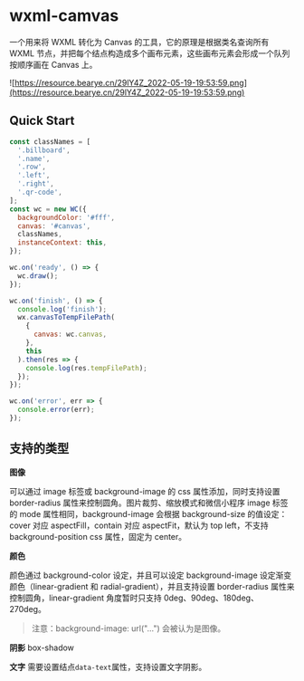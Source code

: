 # wxml-camvas

一个用来将 WXML 转化为 Canvas 的工具，它的原理是根据类名查询所有 WXML 节点，并把每个结点构造成多个画布元素，这些画布元素会形成一个队列按顺序画在 Canvas 上。

![https://resource.bearye.cn/29lY4Z_2022-05-19-19:53:59.png](https://resource.bearye.cn/29lY4Z_2022-05-19-19:53:59.png)

## Quick Start

```javascript
const classNames = [
  '.billboard',
  '.name',
  '.row',
  '.left',
  '.right',
  '.qr-code',
];
const wc = new WC({
  backgroundColor: '#fff',
  canvas: '#canvas',
  classNames,
  instanceContext: this,
});

wc.on('ready', () => {
  wc.draw();
});

wc.on('finish', () => {
  console.log('finish');
  wx.canvasToTempFilePath(
    {
      canvas: wc.canvas,
    },
    this
  ).then(res => {
    console.log(res.tempFilePath);
  });
});

wc.on('error', err => {
  console.error(err);
});
```

## 支持的类型

**图像**

可以通过 image 标签或 background-image 的 css 属性添加，同时支持设置 border-radius 属性来控制圆角。图片裁剪、缩放模式和微信小程序 image 标签的 mode 属性相同，background-image 会根据 background-size 的值设定：cover 对应 aspectFill，contain 对应 aspectFit，默认为 top left，不支持 background-position css 属性，固定为 center。

**颜色**

颜色通过 background-color 设定，并且可以设定 background-image 设定渐变颜色（linear-gradient 和 radial-gradient），并且支持设置 border-radius 属性来控制圆角，linear-gradient 角度暂时只支持 0deg、90deg、180deg、270deg。

> 注意：background-image: url("...") 会被认为是图像。

**阴影**
box-shadow

**文字**
需要设置结点`data-text`属性，支持设置文字阴影。
